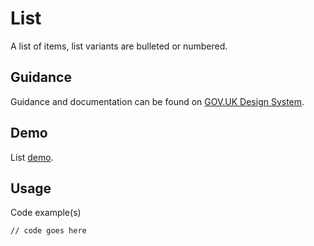 # List

A list of items, list variants are bulleted or numbered.

## Guidance

Guidance and documentation can be found on [GOV.UK Design System](linkgoeshere).

## Demo

List [demo](linkgoeshere).

## Usage

Code example(s)

```
// code goes here
```


<!--
## Installation

```
npm install --save @govuk-frontend/list
```
-->
